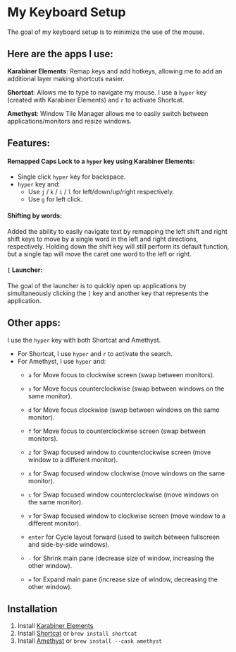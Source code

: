 # My Keyboard Setup

The goal of my keyboard setup is to minimize the use of the mouse. 

Here are the apps I use:
-

**Karabiner Elements**: Remap keys and add hotkeys, allowing me to add an additional layer making shortcuts easier.

**Shortcat**: Allows me to type to navigate my mouse. I use a ```hyper``` key (created with Karabiner Elements) and ```r``` to activate Shortcat.

**Amethyst**: Window Tile Manager allows me to easily switch between applications/monitors and resize windows.

Features:
-
#### Remapped Caps Lock to a ```hyper``` key using Karabiner Elements:
 - Single click ```hyper``` key for backspace.
 - ```hyper``` key and:
   - Use ```j``` / ```k``` / ```i``` / ```l``` for left/down/up/right respectively.
   - Use ```g``` for left click.

#### Shifting by words:
Added the ability to easily navigate text by remapping the left shift and right shift keys to move by a single word in the left and right directions, respectively. Holding down the shift key will still perform its default function, but a single tap will move the caret one word to the left or right.

#### ```[``` Launcher:
The goal of the launcher is to quickly open up applications by simultaneously clicking the ```[``` key and another key that represents the application.


Other apps:
-
I use the ```hyper``` key with both Shortcat and Amethyst.

- For Shortcat, I use ```hyper``` and ```r``` to activate the search.
- For Amethyst, I use ```hyper``` and:
  - ```a``` for Move focus to clockwise screen (swap between monitors).
  - ```s``` for Move focus counterclockwise (swap between windows on the same monitor).
  - ```d``` for Move focus clockwise (swap between windows on the same monitor).
  - ```f``` for Move focus to counterclockwise screen (swap between monitors).

  - ```z``` for Swap focused window to counterclockwise screen (move window to a different monitor).
  - ```x``` for Swap focused window clockwise (move windows on the same monitor).
  - ```c``` for Swap focused window counterclockwise (move windows on the same monitor).
  - ```v``` for Swap focused window to clockwise screen (move window to a different monitor).

  - ```enter``` for Cycle layout forward (used to switch between fullscreen and side-by-side windows).
  - ```-``` for Shrink main pane (decrease size of window, increasing the other window).
  - ```=``` for Expand main pane (increase size of window, decreasing the other window).

Installation
-
1. Install [Karabiner Elements](https://karabiner-elements.pqrs.org/)
2. Install [Shortcat](https://shortcat.app/) or ```brew install shortcat```
3. Install [Amethyst](https://ianyh.com/amethyst/) or ```brew install --cask amethyst```
